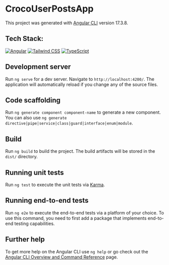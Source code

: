 # CrocoUserPostsApp

This project was generated with [Angular CLI](https://github.com/angular/angular-cli) version 17.3.8.

## Tech Stack:
[![Angular](https://img.shields.io/badge/Angular-17-red?logo=Angular)](https://angular.io/)
[![Tailwind CSS](https://img.shields.io/badge/Tailwind-3.4.4-blue?logo=tailwindcss)](https://tailwindcss.com/)
[![TypeScript](https://img.shields.io/badge/Typescript-5.5-blue?logo=typescript)](https://www.typescriptlang.org/)




## Development server

Run `ng serve` for a dev server. Navigate to `http://localhost:4200/`. The application will automatically reload if you change any of the source files.

## Code scaffolding

Run `ng generate component component-name` to generate a new component. You can also use `ng generate directive|pipe|service|class|guard|interface|enum|module`.

## Build

Run `ng build` to build the project. The build artifacts will be stored in the `dist/` directory.

## Running unit tests

Run `ng test` to execute the unit tests via [Karma](https://karma-runner.github.io).

## Running end-to-end tests

Run `ng e2e` to execute the end-to-end tests via a platform of your choice. To use this command, you need to first add a package that implements end-to-end testing capabilities.

## Further help

To get more help on the Angular CLI use `ng help` or go check out the [Angular CLI Overview and Command Reference](https://angular.io/cli) page.
